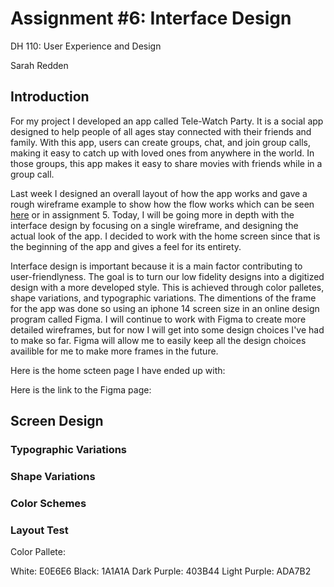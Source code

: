 # Assignment #6: Interface Design

DH 110: User Experience and Design

Sarah Redden


## Introduction
For my project I developed an app called Tele-Watch Party. It is a social app designed to help people of all ages stay connected with their friends and family. With this app, users can create groups, chat, and join group calls, making it easy to catch up with loved ones from anywhere in the world. In those groups, this app makes it easy to share movies with friends while in a group call. 

Last week I designed an overall layout of how the app works and gave a rough wireframe example to show how the flow works which can be seen [here](https://sarah398878.invisionapp.com/freehand/Proj-5-pObe8fZlr) or in assignment 5. Today, I will be going more in depth with the interface design by focusing on a single wireframe, and designing the actual look of the app. I decided to work with the home screen since that is the beginning of the app and gives a feel for its entirety. 

Interface design is important because it is a main factor contributing to user-friendlyness. The goal is to turn our low fidelity designs into a digitized design with a more developed style. This is achieved through color palletes, shape variations, and typographic variations. The dimentions of the frame for the app was done so using an iphone 14 screen size in an online design program called Figma. I will continue to work with Figma to create more detailed wireframes, but for now I will get into some design choices I've had to make so far. Figma will allow me to easily keep all the design choices availible for me to make more frames in the future.

Here is the home scteen page I have ended up with:

Here is the link to the Figma page: 

## Screen Design

### Typographic Variations

### Shape Variations

### Color Schemes

### Layout Test











Color Pallete:

White: E0E6E6
Black: 1A1A1A
Dark Purple: 403B44
Light Purple: ADA7B2
